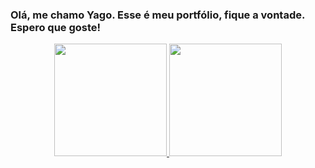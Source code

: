 ### Olá, me chamo Yago. Esse é meu portfólio, fique a vontade. Espero que goste!

<div align="center">
  <a href="https://github.com/yagoaguiarmelo">
  <img height="180em" src="https://github-readme-stats.vercel.app/api?username=yagoaguiarmelo&show_icons=true&theme=tokyonight&include_all_commits=true&count_private=true"/>
  <img height="180em" src="https://github-readme-stats.vercel.app/api/top-langs/?username=yagoaguiarmelo&layout=compact&langs_count=7&theme=tokyonight"/>
</div>

<!--
**yagoaguiarmelo/yagoaguiarmelo** is a ✨ _special_ ✨ repository because its `README.md` (this file) appears on your GitHub profile.

Here are some ideas to get you started:

- 🔭 I’m currently working on ...
- 🌱 I’m currently learning ...
- 👯 I’m looking to collaborate on ...
- 🤔 I’m looking for help with ...
- 💬 Ask me about ...
- 📫 How to reach me: ...
- 😄 Pronouns: ...
- ⚡ Fun fact: ...
-->
